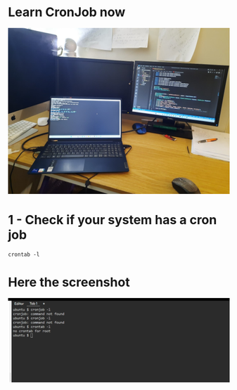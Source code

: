 # Learn CronJob now 
![Let code](https://github.com/Keita-enterprise/cronjob/blob/master/Cover.jpg)
# 1 - Check if your system has a cron job 
    crontab -l 
# Here the screenshot 
![Let code](https://github.com/Keita-enterprise/cronjob/blob/master/Screenshot%202023-06-19%20085501.png)
